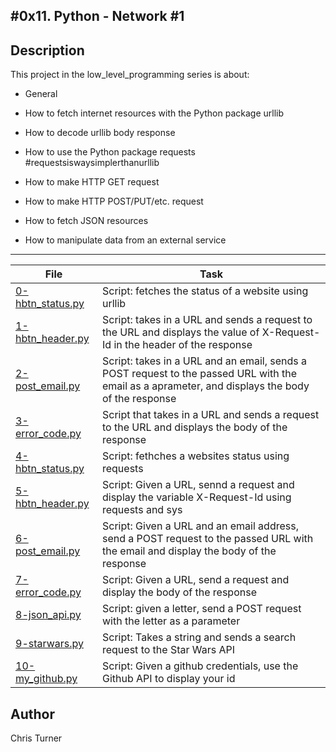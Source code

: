 #0x11. Python - Network #1
---
## Description

This project in the low_level_programming series is about:

* General

* How to fetch internet resources with the Python package urllib

* How to decode urllib body response

* How to use the Python package requests #requestsiswaysimplerthanurllib

* How to make HTTP GET request

* How to make HTTP POST/PUT/etc. request

* How to fetch JSON resources

* How to manipulate data from an external service

---
File|Task
---|---
[0-hbtn_status.py](./0-hbtn_status.py) | Script: fetches the status of a website using urllib
[1-hbtn_header.py](./1-hbtn_header.py) | Script: takes in a URL and sends a request to the URL and displays the value of X-Request-Id in the header of the response
[2-post_email.py](./2-post_email.py) | Script: takes in a URL and an email, sends a POST request to the passed URL with the email as a aprameter, and displays the body of the response
[3-error_code.py](./3-error_code.py) | Script that takes in a URL and sends a request to the URL and displays the body of the response
[4-hbtn_status.py](./4-hbtn_status.py) | Script: fethches a websites status using requests
[5-hbtn_header.py](./5-hbtn_header.py) | Script: Given a URL, sennd a request and display the variable X-Request-Id using requests and sys
[6-post_email.py](./6-post_email.py) | Script: Given a URL and an email address, send a POST request to the passed URL with the email and display the body of the response
[7-error_code.py](./7-error_code.py) | Script: Given a URL, send a request and display the body of the response
[8-json_api.py](./8-json_api.py) | Script: given a letter, send a POST request with the letter as a parameter
[9-starwars.py](./9-starwars.py) | Script: Takes a string and sends a search request to the Star Wars API
[10-my_github.py](./10-my_github.py) | Script: Given a github credentials, use the Github API to display your id

## Author
 Chris Turner
